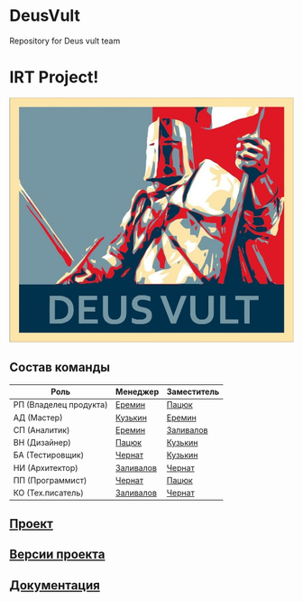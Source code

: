 # DeusVult
Repository for Deus vult team
# IRT Project!
![deus](https://github.com/lulu2kan/lulu2kan.github.io/blob/main/other/XOhjW-0n1Xw.jpg)
## Состав команды
| Роль | Менеджер | Заместитель |
|--|--|--|
| РП (Владелец продукта) | [Еремин](https://github.com/lulu2kan/lulu2kan.github.io) | [Пацюк](https://github.com/NAF-FLY/vadim.github.io)
| АД (Мастер) | [Кузькин](https://github.com/Qoer/github.io) | [Еремин](https://github.com/lulu2kan/lulu2kan.github.io)
| СП (Аналитик) | [Еремин](https://github.com/lulu2kan/lulu2kan.github.io) | [Заливалов](https://github.com/AlekseyGitPub/aleksey.github.io)
| ВН (Дизайнер)	| [Пацюк](https://github.com/NAF-FLY/vadim.github.io) | [Кузькин](https://github.com/Qoer/github.io)
| БА (Тестировщик) | [Чернат](https://github.com/DivineLoggika/Nikolai.github.io) | [Кузькин](https://github.com/Qoer/github.io)
| НИ (Архитектор) | [Заливалов](https://github.com/AlekseyGitPub/aleksey.github.io) | [Чернат](https://github.com/DivineLoggika/Nikolai.github.io)
| ПП (Программист) | [Чернат](https://github.com/DivineLoggika/Nikolai.github.io) | [Пацюк](https://github.com/NAF-FLY/vadim.github.io)
| КО (Тех.писатель) | [Заливалов](https://github.com/AlekseyGitPub/aleksey.github.io) | [Чернат](https://github.com/DivineLoggika/Nikolai.github.io)

## [Проект](https://new-project-dc289.web.app/)
## [Версии проекта](https://github.com/NAF-FLY/IRTProject)
## [Документация](https://github.com/lulu2kan/DeusVult/wiki)
